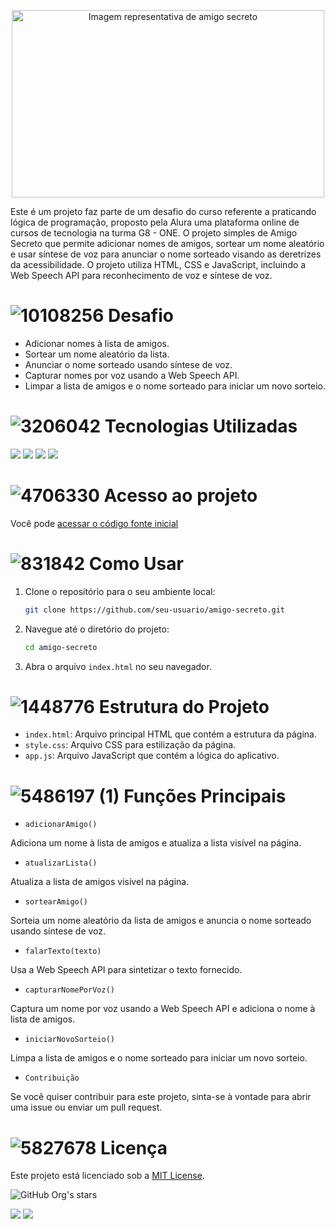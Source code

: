 <p align="center">
<img width="500" height="300" alt="Imagem representativa de amigo secreto" src="assets/amigo-secreto.png">
</p>
Este é um projeto faz parte de um desafio do curso referente a praticando lógica de programação,  proposto pela Alura uma plataforma online de cursos de tecnologia na turma G8 - ONE. 
O projeto simples de Amigo Secreto que permite adicionar nomes de amigos, sortear um nome aleatório e usar síntese de voz para anunciar o nome sorteado visando as deretrizes da acessibilidade. 
O projeto utiliza HTML, CSS e JavaScript, incluindo a Web Speech API para reconhecimento de voz e síntese de voz.

# ![10108256](https://github.com/user-attachments/assets/54f7ec73-74bb-47b9-a857-2738127c8b64) Desafio

- Adicionar nomes à lista de amigos.
- Sortear um nome aleatório da lista.
- Anunciar o nome sorteado usando síntese de voz.
- Capturar nomes por voz usando a Web Speech API.
- Limpar a lista de amigos e o nome sorteado para iniciar um novo sorteio.

# ![3206042](https://github.com/user-attachments/assets/15662eaa-f2f4-46fa-8caa-a53fd84fe42c) Tecnologias Utilizadas

![](https://img.shields.io/badge/HTML-ff6905 ) ![](https://img.shields.io/badge/CSS-142cff )
![](https://img.shields.io/badge/JavaScript-ffff00 ) ![](https://img.shields.io/badge/Web%20Speench%20API-00a821 )

# ![4706330](https://github.com/user-attachments/assets/20c13f16-d6c9-4c7c-8b82-87c93e3c13cd) Acesso ao projeto

Você pode [acessar o código fonte inicial](https://github.com/julianamaula/challenge-amigo-secreto_pt)


# ![831842](https://github.com/user-attachments/assets/1e2f326f-696d-4e43-ab94-51de22691ca7) Como Usar

1. Clone o repositório para o seu ambiente local:
   ```bash
   git clone https://github.com/seu-usuario/amigo-secreto.git
   ```

2. Navegue até o diretório do projeto:
   ```bash
   cd amigo-secreto
   ```

3. Abra o arquivo `index.html` no seu navegador.

# ![1448776](https://github.com/user-attachments/assets/00570b30-04d8-4c3f-875d-421fe811001a) Estrutura do Projeto

- `index.html`: Arquivo principal HTML que contém a estrutura da página.
- `style.css`: Arquivo CSS para estilização da página.
- `app.js`: Arquivo JavaScript que contém a lógica do aplicativo.

# ![5486197 (1)](https://github.com/user-attachments/assets/25223a38-3e19-4230-8109-60abadfdaac9) Funções Principais

- `adicionarAmigo()`

Adiciona um nome à lista de amigos e atualiza a lista visível na página.

- `atualizarLista()`

Atualiza a lista de amigos visível na página.

- `sortearAmigo()`

Sorteia um nome aleatório da lista de amigos e anuncia o nome sorteado usando síntese de voz.

- `falarTexto(texto)`

Usa a Web Speech API para sintetizar o texto fornecido.

- `capturarNomePorVoz()`

Captura um nome por voz usando a Web Speech API e adiciona o nome à lista de amigos.

- `iniciarNovoSorteio()`

Limpa a lista de amigos e o nome sorteado para iniciar um novo sorteio.

- `Contribuição`

Se você quiser contribuir para este projeto, sinta-se à vontade para abrir uma issue ou enviar um pull request.

# ![5827678](https://github.com/user-attachments/assets/d29b782f-fbfd-4afa-9cef-9fb13d1eb234) Licença

Este projeto está licenciado sob a [MIT License](LICENSE).


![GitHub Org's stars](https://img.shields.io/github/stars/juliana?style=social)

![](https://img.shields.io/badge/LICENÇA-MIT-blue) ![](https://img.shields.io/badge/npm-v4.1.0-00a821) 



